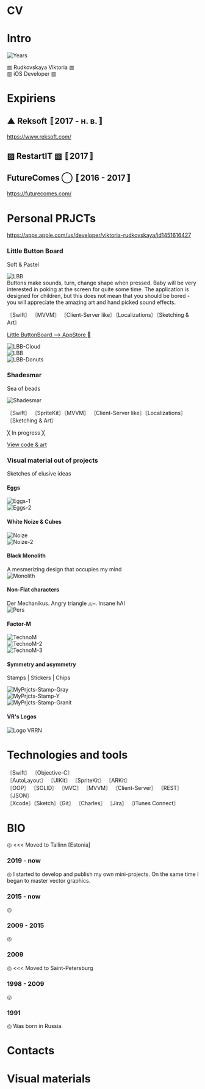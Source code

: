 # CV 
# Intro

![Years](https://github.com/VikRudkovskaya/CV-EN/raw/master/Screens/Exp-years-v10-EN.png)

▥ Rudkovskaya Viktoria ▥  
▥ iOS Developer ▥  


# Expiriens

## ▲ Reksoft 〚2017 - н. в.〛
https://www.reksoft.com/  

## ▨ RestartIT ▧ 〚2017〛

## FutureComes ◯ 〚2016 - 2017〛
https://futurecomes.com/  



# Personal PRJCTs
https://apps.apple.com/us/developer/viktoria-rudkovskaya/id1451616427
### Little Button Board
Soft & Pastel  

![LBB](https://github.com/VikRudkovskaya/CV/raw/master/Screens/Logo-LBB-v4.png)  
  Buttons make sounds, turn, change shape when pressed. Baby will be very interested in poking at the screen for quite some time. The application is designed for children, but this does not mean that you should be bored - you will appreciate the amazing art and hand picked sound effects.  
    
〘Swift〙 〘MVVM〙 〘Client-Server like〙〘Localizations〙〘Sketching & Art〙  
  
[Little ButtonBoard ⟶ AppStore  ](https://apps.apple.com/us/app/little-busyboard/id1451616428 "🖤")  

![LBB-Cloud](https://github.com/VikRudkovskaya/CV/raw/master/Screens/MyPrjcts-LBB-Clouds-v4.png)  
![LBB](https://github.com/VikRudkovskaya/CV/raw/master/Screens/MyPrjcts-LBB-Artwork.png)  
![LBB-Donuts](https://github.com/VikRudkovskaya/CV/raw/master/Screens/MyPrjcts-Donuts-v3.png)  

### Shadesmar
Sea of beads
  
  ![Shadesmar](https://github.com/VikRudkovskaya/CV/raw/master/Screens/Logo-Shadesmar-v6.png)  

〘Swift〙 〘SpriteKit〙〘MVVM〙 〘Client-Server like〙〘Localizations〙 〘Sketching & Art〙   
  
╳  In progress ╳   

[View code & art](https://github.com/VikRudkovskaya/Shadesmar)  

### Visual material out of projects
Sketches of elusive ideas
#### Eggs
![Eggs-1](https://github.com/VikRudkovskaya/CV/raw/master/Screens/MyPrjcts-SphereEgg.png)  
![Eggs-2](https://github.com/VikRudkovskaya/CV/raw/master/Screens/MyPrjcts-SphereEgg-2.png)  

#### White Noize & Cubes
![Noize](https://github.com/VikRudkovskaya/CV/raw/master/Screens/MyPrjcts-WhiteNoize.png)  
![Noize-2](https://github.com/VikRudkovskaya/CV/raw/master/Screens/MyPrjcts-WhiteNoize-2.png)  

#### Black Monolith
A mesmerizing design that occupies my mind  
![Monolith](https://github.com/VikRudkovskaya/CV/raw/master/Screens/MyPrjcts-M.png)  

#### Non-Flat characters
Der Mechanikus. Angry triangle ◬⑅. Insane hAI   
![Pers](https://github.com/VikRudkovskaya/CV/raw/master/Screens/MyPrjcts-Pers.png)  

#### Factor-M
![TechnoM](https://github.com/VikRudkovskaya/CV/raw/master/Screens/MyPrjcts-FactorM-1.png)   
![TechnoM-2](https://github.com/VikRudkovskaya/CV/raw/master/Screens/MyPrjcts-FactorM-2.png)  
![TechnoM-3](https://github.com/VikRudkovskaya/CV/raw/master/Screens/MyPrjcts-FactorM-3.png)  

#### Symmetry and asymmetry
Stamps | Stickers | Chips    
    
![MyPrjcts-Stamp-Gray](https://github.com/VikRudkovskaya/CV/raw/master/Screens/MyPrjcts-Stamp-Gray-v2.png)  
![MyPrjcts-Stamp-Y](https://github.com/VikRudkovskaya/CV/raw/master/Screens/MyPrjcts-Stamp-Yellow-v1.png)  
![MyPrjcts-Stamp-Granit](https://github.com/VikRudkovskaya/CV/raw/master/Screens/MyPrjcts-Stamp-Granit-v2.png)  

#### VR's Logos
![Logo VRRN](https://github.com/VikRudkovskaya/CV/raw/master/Screens/MyPrjcts-MyLogos.png)  



# Technologies and tools
〘Swift〙 〘Objective-C〙  
〘AutoLayout〙 〘UIKit〙 〘SpriteKit〙 〘ARKit〙   
〘OOP〙 〘SOLID〙 〘MVC〙 〘MVVM〙  〘Client-Server〙 〘REST〙   
〘JSON〙  
〘Xcode〙〘Sketch〙〘Git〙 〘Charles〙 〘Jira〙 〘iTunes Connect〙  

# BIO
◎ <<<  Moved to Tallinn [Estonia] 

### 2019 - now
◎ I started to develop and publish my own mini-projects. On the same time I began to master vector graphics.

### 2015 - now
◎ 

### 2009 - 2015
◎ 

### 2009
◎ <<< Moved to Saint-Petersburg

### 1998 - 2009
◎ 

### 1991
◎ Was born in Russia. 

# Contacts

# Visual materials
